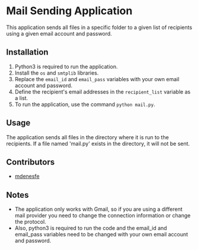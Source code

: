 # Mail Sending Application
This application sends all files in a specific folder to a given list of recipients using a given email account and password.

## Installation
1. Python3 is required to run the application.
2. Install the `os` and `smtplib` libraries.
3. Replace the `email_id` and `email_pass` variables with your own email account and password.
4. Define the recipient's email addresses in the `recipient_list` variable as a list.
5. To run the application, use the command `python mail.py`.

## Usage
The application sends all files in the directory where it is run to the recipients. If a file named 'mail.py' exists in the directory, it will not be sent.

## Contributors
- [mdenesfe](https://github.com/mdenesfe)

## Notes
- The application only works with Gmail, so if you are using a different mail provider you need to change the connection information or change the protocol.
- Also, python3 is required to run the code and the email_id and email_pass variables need to be changed with your own email account and password.
